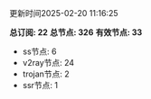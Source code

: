 更新时间2025-02-20 11:16:25

**总订阅: 22**
**总节点: 326**
**有效节点: 33**
- ss节点: 6
- v2ray节点: 24
- trojan节点: 2
- ssr节点: 1
